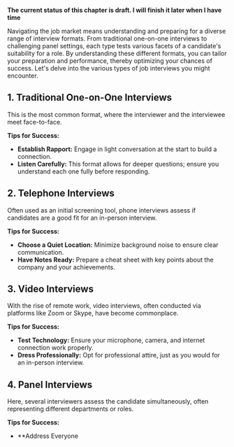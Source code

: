 **The current status of this chapter is draft. I will finish it later when I have time**

Navigating the job market means understanding and preparing for a diverse range of interview formats. From traditional one-on-one interviews to challenging panel settings, each type tests various facets of a candidate's suitability for a role. By understanding these different formats, you can tailor your preparation and performance, thereby optimizing your chances of success. Let's delve into the various types of job interviews you might encounter.

**1. Traditional One-on-One Interviews**
----------------------------------------

This is the most common format, where the interviewer and the interviewee meet face-to-face.

**Tips for Success:**

* **Establish Rapport:** Engage in light conversation at the start to build a connection.
* **Listen Carefully:** This format allows for deeper questions; ensure you understand each one fully before responding.

**2. Telephone Interviews**
---------------------------

Often used as an initial screening tool, phone interviews assess if candidates are a good fit for an in-person interview.

**Tips for Success:**

* **Choose a Quiet Location:** Minimize background noise to ensure clear communication.
* **Have Notes Ready:** Prepare a cheat sheet with key points about the company and your achievements.

**3. Video Interviews**
-----------------------

With the rise of remote work, video interviews, often conducted via platforms like Zoom or Skype, have become commonplace.

**Tips for Success:**

* **Test Technology:** Ensure your microphone, camera, and internet connection work properly.
* **Dress Professionally:** Opt for professional attire, just as you would for an in-person interview.

**4. Panel Interviews**
-----------------------

Here, several interviewers assess the candidate simultaneously, often representing different departments or roles.

**Tips for Success:**

* \*\*Address Everyone
